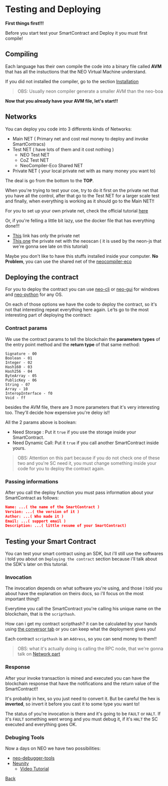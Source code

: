 # Testing and Deploying

**First things first!!!**

Before you start test your SmartContract and Deploy it you must first compile!

## Compiling

Each language has their own compile the code into a binary file called **AVM** that has all the instuctions that the NEO Virtual Machine understand.

If you did not installed the compiler, go to the section [Installation](../Installation/Installation.md) 

>OBS: Usually neon compiler generate a smaller AVM than the neo-boa

**Now that you already have your AVM file, let's start!!**

## Networks

You can deploy you code into 3 differents kinds of Networks:
 - Main NET ( Primary net and cost real money to deploy and invoke SmartContracs)
 - Test NET ( have lots of them and it cost nothing )
   - NEO Test NET
   - CoZ Test NET
   - NeoCompiler-Eco Shared NET
 - Private NET ( your local private net with as many money you want to)

The deal is go from the bottom to the **TOP**.

When you're trying to test your coe, try to do it first on the private net that you have all the control, after that go to the Test NET for a larger scale test and finally, when everything is working as it should go to the Main NET!!

For you to set up your own private net, check the official tutorial [here](http://docs.neo.org/en-us/network/private-chain.html)

Or, if you're felling a little bit lazy, use the docker file that has everything done!!!
 - [This](https://github.com/CityOfZion/neo-privatenet-docker) link has only the private net
 - [This one](https://github.com/slipo/neo-scan-docker) the private net with the neoscan ( it is used by the neon-js that we're gonna see late on this tutorial)

Maybe you don't like to have this stuffs installed inside your computer. **No Problem**, you can use the shared net of the [neocompiler-eco](https://neocompiler.io)

## Deploying the contract

For you to deploy the contract you can use [neo-cli](https://github.com/neo-project/neo-cli) or [neo-gui](https://github.com/neo-project/neo-gui) for windows and [neo-python](https://github.com/CityOfZion/neo-python) for any OS.

On each of those options we have the code to deploy the contract, so it's not that interesting repeat everything here again. Le'ts go to the most interesting part of deploying the contract:

### Contract params 
We use the contract params to tell the blockchain the **parameters types** of the entry point method and the **return type** of that same method:

    Signature - 00
    Boolean - 01
    Integer - 02
    Hash160 - 03
    Hash256 - 04
    ByteArray - 05
    PublicKey - 06
    String - 07
    Array - 10
    InteropInterface - f0
    Void - ff

besides the AVM file, there are 3 more parameters that it's very interesting too. They'll decide how expensive you're deloy is!!

All the 2 params above is boolean:
 - Need Storage : Put it ``true`` if you use the storage inside your SmartContract.
 - Need Dynamic Call: Put it ``true`` if you call another SmartContract inside yours.

 >OBS: Attention on this part because if you do not check one of these two and you're SC need it, you must change something inside your code for you to deploy the contract again.

 ### Passing informations

 After you call the deploy function you must pass information about your SmartContract as follows:

 ```JSON
 Name: ...( the name of the SmartContract )
 Version: ...( the version of it )
 Author: ...( Who made it )
 Email: ...( support email )
 Description: ...( little resume of your SmartContract)
 ```

 ## Testing your Smart Contract
 You can test your smart contract using an SDK, but i'll still use the softwares i told you about on ``Deploying the contract`` section because i'll talk about the SDK's later on this tutorial.

 ### Invocation

 The invocation depends on what software you're using, and those i told you about have the explanation on theirs docs, so i'll focus on the most important thing!!

 Everytime you call the SmartContract you're calling his unique name on the blockchain, that is the ``scripthash``.

 How can i get my contract scripthash? it can be calculated by your hands using [the conversor tab](https://neocompiler.io/#/ecolab) or you can keep what the deployment gives you!

 Each contract ``scripthash`` is an ``Address``, so you can send money to them!!

 >OBS: what it's actually doing is calling the RPC node, that we're gonna talk on [Network part](../../Network/Network.md)

 ### Response

 After your invoke transaction is mined and executed you can have the blockchain response that have the notifications and the return value of the SmartContract!!

 It's probably in hex, so you just need to convert it. But be careful the hex is **inverted**, so invert it before you cast it to some type you want to!

 The status of you're invocation is there and it's going to be ``FAULT`` or ``HALT``. If it's ``FAULT`` something went wrong and you must debug it, if it's ``HALT`` the SC executed and everything goes OK.

 ### Debuging Tools

Now a days on NEO we have two possibilities:
  - [neo-debugger-tools](https://github.com/Relfos/neo-debugger-tools)
  - [Neunity](https://github.com/norchain/Neunity)
    - [Video Tutorial](https://www.youtube.com/watch?v=vTkNzx403p8&feature=youtu.be)


[Back](../SmartContract.md)